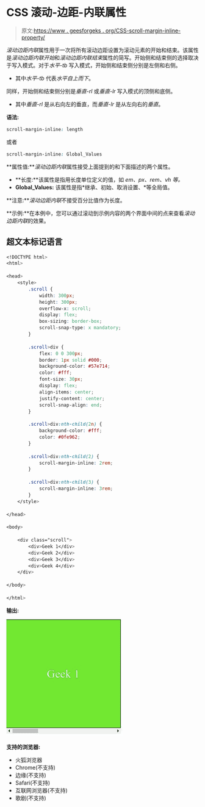 # CSS 滚动-边距-内联属性

> 原文:[https://www . geesforgeks . org/CSS-scroll-margin-inline-property/](https://www.geeksforgeeks.org/css-scroll-margin-inline-property/)

*滚动边距内联*属性用于一次将所有滚动边距设置为滚动元素的开始和结束。该属性是*滚动边距内联开始*和*滚动边距内联结束*属性的简写。开始侧和结束侧的选择取决于写入模式。对于*水平-tb* 写入模式，开始侧和结束侧分别是左侧和右侧。

*   其中*水平-tb* 代表*水平自上而下*。

同样，开始侧和结束侧分别是*垂直-rl* 或*垂直-lr* 写入模式的顶侧和底侧。

*   其中*垂直-rl* 是从右向左的垂直，而*垂直-lr* 是从左向右的*垂直*。

**语法:**

```css
scroll-margin-inline: length
```

或者

```css
scroll-margin-inline: Global_Values
```

**属性值:***滚动边距内联*属性接受上面提到的和下面描述的两个属性。

*   **长度:**该属性是指用长度单位定义的值，如 *em、px、rem、vh 等。*
*   **Global_Values:** 该属性是指*继承、初始、取消设置、*等全局值。

**注意:***滚动边距内联*不接受百分比值作为长度。

**示例:**在本例中，您可以通过滚动到示例内容的两个界面中间的点来查看*滚动边距内联*的效果。

## 超文本标记语言

```css
<!DOCTYPE html>
<html>

<head>
    <style>
        .scroll {
            width: 300px;
            height: 300px;
            overflow-x: scroll;
            display: flex;
            box-sizing: border-box;
            scroll-snap-type: x mandatory;
        }

        .scroll>div {
            flex: 0 0 300px;
            border: 1px solid #000;
            background-color: #57e714;
            color: #fff;
            font-size: 30px;
            display: flex;
            align-items: center;
            justify-content: center;
            scroll-snap-align: end;
        }

        .scroll>div:nth-child(2n) {
            background-color: #fff;
            color: #0fe962;
        }

        .scroll>div:nth-child(2) {
            scroll-margin-inline: 2rem;
        }

        .scroll>div:nth-child(3) {
            scroll-margin-inline: 3rem;
        }
    </style>

</head>

<body>

    <div class="scroll">
        <div>Geek 1</div>
        <div>Geek 2</div>
        <div>Geek 3</div>
        <div>Geek 4</div>
    </div>

</body>

</html>
```

**输出:**

![](img/7894436de8d1cacab9e977497ac05b18.png)

**支持的浏览器:**

*   火狐浏览器
*   Chrome(不支持)
*   边缘(不支持)
*   Safari(不支持)
*   互联网浏览器(不支持)
*   歌剧(不支持)
